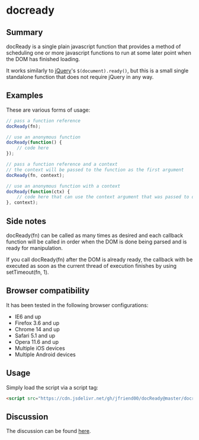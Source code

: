 # docready

## Summary

docReady is a single plain javascript function that provides a method of 
scheduling one or more javascript functions to run at some later
point when the DOM has finished loading.

It works similarly to [jQuery](https://jquery.com/)'s `$(document).ready()`, but this is a small
single standalone function that does not require jQuery in any way.

## Examples

These are various forms of usage:

```js
// pass a function reference
docReady(fn);
```

```js
// use an anonymous function
docReady(function() {
    // code here
});
```

```js
// pass a function reference and a context
// the context will be passed to the function as the first argument
docReady(fn, context);
```

```js
// use an anonymous function with a context
docReady(function(ctx) {
    // code here that can use the context argument that was passed to docReady
}, context);
```

## Side notes

docReady(fn) can be called as many times as desired and each callback function will be
called in order when the DOM is done being parsed and is ready for manipulation.

If you call docReady(fn) after the DOM is already ready, the callback with be executed
as soon as the current thread of execution finishes by using setTimeout(fn, 1).

## Browser compatibility

It has been tested in the following browser configurations:

- IE6 and up
- Firefox 3.6 and up
- Chrome 14 and up
- Safari 5.1 and up
- Opera 11.6 and up
- Multiple iOS devices
- Multiple Android devices

## Usage

Simply load the script via a script tag:

```html
<script src="https://cdn.jsdelivr.net/gh/jfriend00/docReady@master/docready.min.js"></script>
```

## Discussion

The discussion can be found [here](http://stackoverflow.com/questions/9899372/pure-javascript-equivalent-to-jquerys-ready-how-to-call-a-function-when-the/9899701#9899701).

